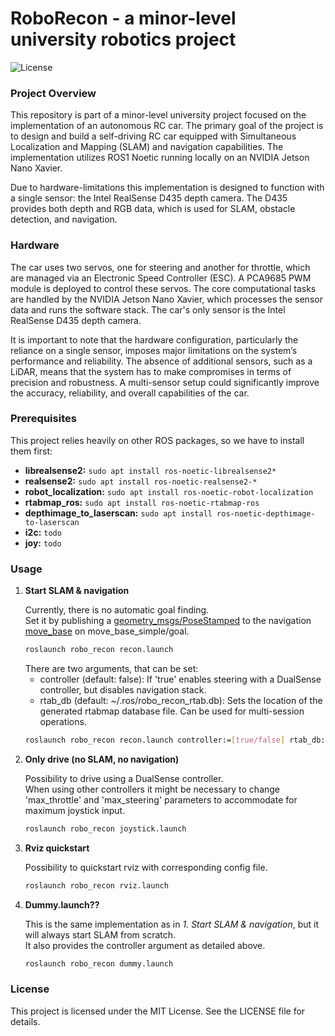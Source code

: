 # RoboRecon - a minor-level university robotics project

![License](https://img.shields.io/badge/license-MIT-green)

### Project Overview
This repository is part of a minor-level university project focused on the implementation of an autonomous RC car. 
The primary goal of the project is to design and build a self-driving RC car equipped with Simultaneous Localization and Mapping (SLAM) and navigation capabilities. 
The implementation utilizes ROS1 Noetic running locally on an NVIDIA Jetson Nano Xavier.<p>

Due to hardware-limitations this implementation is designed to function with a single sensor: the Intel RealSense D435 depth camera. 
The D435 provides both depth and RGB data, which is used for SLAM, obstacle detection, and navigation. 

### Hardware
The car uses two servos, one for steering and another for throttle, which are managed via an Electronic Speed Controller (ESC).
A PCA9685 PWM module is deployed to control these servos. 
The core computational tasks are handled by the NVIDIA Jetson Nano Xavier, which processes the sensor data and runs the software stack. 
The car's only sensor is the Intel RealSense D435 depth camera.<p>

It is important to note that the hardware configuration, particularly the reliance on a single sensor, imposes major limitations on the system’s performance and reliability. 
The absence of additional sensors, such as a LiDAR, means that the system has to make compromises in terms of precision and robustness. 
A multi-sensor setup could significantly improve the accuracy, reliability, and overall capabilities of the car.

### Prerequisites
This project relies heavily on other ROS packages, so we have to install them first:
* **librealsense2:** ```sudo apt install ros-noetic-librealsense2*```
* **realsense2:** ```sudo apt install ros-noetic-realsense2-*```
* **robot_localization:** ```sudo apt install ros-noetic-robot-localization```
* **rtabmap_ros:** ```sudo apt install ros-noetic-rtabmap-ros```
* **depthimage_to_laserscan:** ```sudo apt install ros-noetic-depthimage-to-laserscan```
* **i2c:** ```todo```
* **joy:** ```todo```

### Usage
1. **Start SLAM & navigation**<p>
    Currently, there is no automatic goal finding.<br/> 
    Set it by publishing a [geometry_msgs/PoseStamped](https://docs.ros.org/en/api/geometry_msgs/html/msg/PoseStamped.html) to the navigation [move_base](http://wiki.ros.org/move_base#Action_Subscribed_Topics) on move_base_simple/goal.
   ```bash
   roslaunch robo_recon recon.launch
    ```
   There are two arguments, that can be set:
    * controller (default: false): If 'true' enables steering with a DualSense controller, but disables navigation stack.
    * rtab_db (default: ~/.ros/robo_recon_rtab.db): Sets the location of the generated rtabmap database file. Can be used for multi-session operations.
    ```bash
    roslaunch robo_recon recon.launch controller:=[true/false] rtab_db:=[path/to/rtabmap.db]
    ```
2. **Only drive (no SLAM, no navigation)**<p>
    Possibility to drive using a DualSense controller.<br/> 
    When using other controllers it might be necessary to change 'max_throttle' and 'max_steering' parameters to accommodate for maximum joystick input.
   ```bash
   roslaunch robo_recon joystick.launch
    ```
3. **Rviz quickstart**<p>
    Possibility to quickstart rviz with corresponding config file.
   ```bash
   roslaunch robo_recon rviz.launch
    ```
4. **Dummy.launch??**<p>
    This is the same implementation as in _1. Start SLAM & navigation_, but it will always start SLAM from scratch.<br/>
    It also provides the controller argument as detailed above. 
   ```bash
   roslaunch robo_recon dummy.launch
    ```
   
### License
This project is licensed under the MIT License. See the LICENSE file for details.


